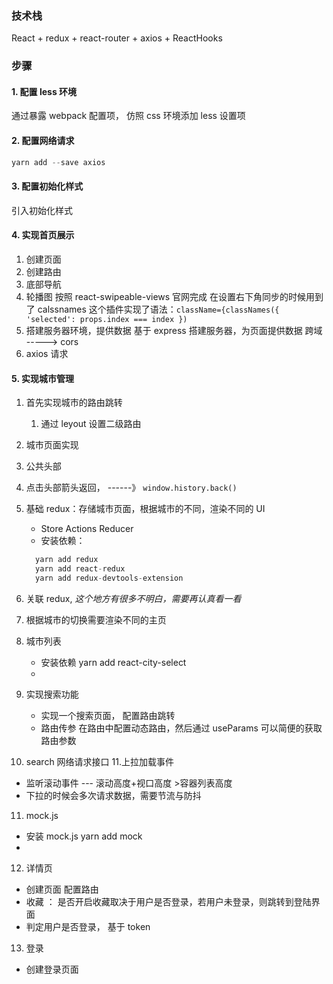 <!--
 * @Author       : WePD
 * @Date         : 2021-11-27 22:51:50
-->

### 技术栈

React + redux + react-router + axios + ReactHooks

### 步骤

#### 1. 配置 less 环境

通过暴露 webpack 配置项， 仿照 css 环境添加 less 设置项

#### 2. 配置网络请求

```js
yarn add --save axios
```

#### 3. 配置初始化样式

引入初始化样式

#### 4. 实现首页展示

1. 创建页面
2. 创建路由
3. 底部导航
4. 轮播图
   按照 react-swipeable-views 官网完成
   在设置右下角同步的时候用到了 calssnames 这个插件实现了语法：`className={classNames({ 'selected': props.index === index })`
5. 搭建服务器环境，提供数据
   基于 express 搭建服务器，为页面提供数据
   跨域 -----> cors
6. axios 请求

#### 5. 实现城市管理

1. 首先实现城市的路由跳转
   1. 通过 leyout 设置二级路由
2. 城市页面实现
3. 公共头部
4. 点击头部箭头返回， ------》 `window.history.back()`
5. 基础 redux：存储城市页面，根据城市的不同，渲染不同的 UI

   - Store Actions Reducer
   - 安装依赖：

   ```js
     yarn add redux
     yarn add react-redux
     yarn add redux-devtools-extension
   ```

6. 关联 redux, _这个地方有很多不明白，需要再认真看一看_
7. 根据城市的切换需要渲染不同的主页
8. 城市列表
   - 安装依赖 yarn add react-city-select
   -
9. 实现搜索功能
   - 实现一个搜索页面， 配置路由跳转
   - 路由传参 在路由中配置动态路由，然后通过 useParams 可以简便的获取路由参数
10. search 网络请求接口 11.上拉加载事件

- 监听滚动事件 --- 滚动高度+视口高度 >容器列表高度
- 下拉的时候会多次请求数据，需要节流与防抖

11. mock.js

- 安装 mock.js yarn add mock
-

12. 详情页

- 创建页面 配置路由
- 收藏 ： 是否开启收藏取决于用户是否登录，若用户未登录，则跳转到登陆界面
- 判定用户是否登录， 基于 token

13. 登录

- 创建登录页面
